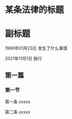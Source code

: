 # 某条法律的标题 <!-- 比如中华人民共和国民法典 -->

# 副标题 <!-- 当拆分法律的时候，比如民法典， 会拆除不同的篇，那这里可以放 人格权编 -->

1990年01月23日 发生了什么事情 <!-- 时间<空格>事件 -->

2021年11月1日 施行

<!-- INFO END -->
<!-- 第五行是必须填写的，除此之外的备注可以在正文中忽略 -->

## 第一篇 <!-- 使用 Markdown 的不同数量的 # 区别层级，但在 app 中并不会得到体现 -->
### 第一节

第一条 xxxxx

第二条 xxxxx
